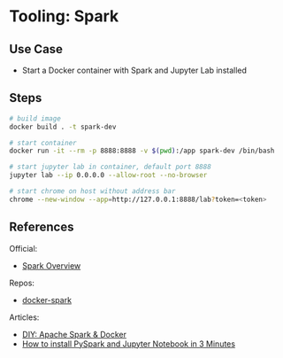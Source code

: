 # Tooling: Spark

## Use Case

+ Start a Docker container with Spark and Jupyter Lab installed

## Steps

```bash
# build image
docker build . -t spark-dev

# start container
docker run -it --rm -p 8888:8888 -v $(pwd):/app spark-dev /bin/bash

# start jupyter lab in container, default port 8888
jupyter lab --ip 0.0.0.0 --allow-root --no-browser

# start chrome on host without address bar
chrome --new-window --app=http://127.0.0.1:8888/lab?token=<token>
```

## References

Official:  

+ [Spark Overview](https://spark.apache.org/docs/latest/)

Repos:  

+ [docker-spark](https://github.com/big-data-europe/docker-spark)

Articles:  

+ [DIY: Apache Spark & Docker](https://towardsdatascience.com/diy-apache-spark-docker-bb4f11c10d24)
+ [How to install PySpark and Jupyter Notebook in 3 Minutes](https://www.sicara.ai/blog/2017-05-02-get-started-pyspark-jupyter-notebook-3-minutes)

